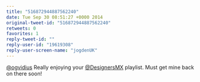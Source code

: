 ```yaml
---
title: "516872944887562240"
date: Tue Sep 30 08:51:27 +0000 2014
original-tweet-id: "516872944887562240"
retweets: 0
favorites: 1
reply-tweet-id: ""
reply-user-id: "19619308"
reply-user-screen-name: "jogdenUK"
---
```

<a href="https://twitter.com/ogvidius">@ogvidius</a> Really enjoying your <a href="https://twitter.com/DesignersMX">@DesignersMX</a> playlist. Must get mine back on there soon!
